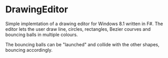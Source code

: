 DrawingEditor
=============

Simple implemtation of a drawing editor for Windows 8.1 written in F#.
The editor lets the user draw line, circles, rectangles, Bezier courves and bouncing balls in multiple colours.

The bouncing balls can be "launched" and collide with the other shapes, bouncing accordingly. 